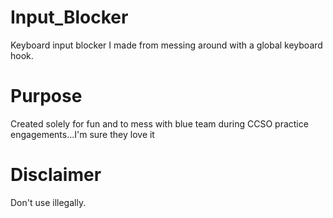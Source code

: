 # Input_Blocker
Keyboard input blocker I made from messing around with a global keyboard hook.

# Purpose
Created solely for fun and to mess with blue team during CCSO practice engagements...I'm sure they love it



# Disclaimer
Don't use illegally.
